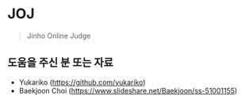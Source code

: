 # JOJ
> Jinho Online Judge

## 도움을 주신 분 또는 자료
- Yukariko (<https://github.com/yukariko>)
- Baekjoon Choi (<https://www.slideshare.net/Baekjoon/ss-51001155>)
